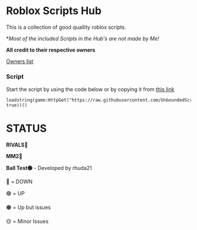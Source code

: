 # Roblox Scripts Hub
This is a collection of good quallity roblox scripts.

**Most of the included Scripts in the Hub's are not made by Me!*

**All credit to their respective owners** 

[Owners list]()

### Script

Start the script by using the code below or by copying it from [this link](https://raw.githubusercontent.com/UnboundedScripts/uscriptloader/refs/heads/main/Files/MainLoad.lua)
```
loadstring(game:HttpGet("https://raw.githubusercontent.com/UnboundedScripts/uscriptloader/refs/heads/main/main.lua", true))()
```

# STATUS
**RIVALS🔴**

**MM2🔴**

**Ball Test🟢** - Developed by rhuda21


🔴 = DOWN

🟢 = UP

🟠 = Up but issues

🟡 = Minor Issues 

